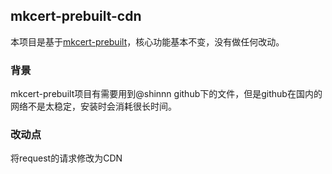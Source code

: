 ## mkcert-prebuilt-cdn
本项目是基于[mkcert-prebuilt](https://github.com/shinnn/mkcert-prebuilt)，核心功能基本不变，没有做任何改动。


### 背景
mkcert-prebuilt项目有需要用到@shinnn github下的文件，但是github在国内的网络不是太稳定，安装时会消耗很长时间。

### 改动点
将request的请求修改为CDN
